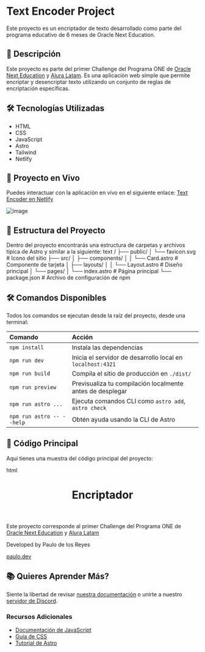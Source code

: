 # Text Encoder Project

Este proyecto es un encriptador de texto desarrollado como parte del programa educativo de 6 meses de Oracle Next Education.

## 🔧 Descripción

Este proyecto es parte del primer Challenge del Programa ONE de [Oracle Next Education](https://www.oracle.com/co/education/oracle-next-education/) y [Alura Latam](https://www.aluracursos.com/). Es una aplicación web simple que permite encriptar y desencriptar texto utilizando un conjunto de reglas de encriptación específicas.

## 🛠️ Tecnologías Utilizadas

- HTML
- CSS
- JavaScript
- Astro
- Tailwind
- Netlify

## 🚀 Proyecto en Vivo

Puedes interactuar con la aplicación en vivo en el siguiente enlace: [Text Encoder en Netlify](https://textencoder.netlify.app)

![image](https://github.com/user-attachments/assets/fc5a5d5b-2fc9-4aee-bb21-2b518b0dc875)


## 📂 Estructura del Proyecto

Dentro del proyecto encontrarás una estructura de carpetas y archivos típica de Astro y similar a la siguiente:
text
/
├── public/
│   └── favicon.svg  # Icono del sitio
├── src/
│   ├── components/
│   │   └── Card.astro  # Componente de tarjeta
│   ├── layouts/
│   │   └── Layout.astro  # Diseño principal
│   └── pages/
│       └── index.astro  # Página principal
└── package.json  # Archivo de configuración de npm

## 🛠️ Comandos Disponibles

Todos los comandos se ejecutan desde la raíz del proyecto, desde una terminal:

| Comando                   | Acción                                           |
| :------------------------ | :----------------------------------------------- |
| `npm install`             | Instala las dependencias                         |
| `npm run dev`             | Inicia el servidor de desarrollo local en `localhost:4321` |
| `npm run build`           | Compila el sitio de producción en `./dist/`      |
| `npm run preview`         | Previsualiza tu compilación localmente antes de desplegar |
| `npm run astro ...`       | Ejecuta comandos CLI como `astro add`, `astro check` |
| `npm run astro -- --help` | Obtén ayuda usando la CLI de Astro               |

## 🧪 Código Principal

Aquí tienes una muestra del código principal del proyecto:

html

<!DOCTYPE html> <html lang="en"> <head> <meta charset="UTF-8" /> <meta name="viewport" content="width=device-width, initial-scale=1.0" /> <link href="output.css" rel="stylesheet" /> <title>Encriptador de texto</title> </head> <body> <header class="bg-black py-4 px-4 w-[100%]"> <h1 class="text-white text-3xl font-bold text-center font-mono"> Encriptador </h1> </header> <main> <section class="py-4 px-4 w-[100%] font-mono"> <p class="text-center"> Este proyecto corresponde al primer Challenge del Programa ONE de <a class="text-blue-600 font-semibold" href="https://www.oracle.com/co/education/oracle-next-education/" >Oracle Next Education</a > y <a class="text-blue-600 font-semibold" href="https://www.aluracursos.com/" >Alura Latam</a > </p> </section>
</main>
<footer class="bg-black flex flex-col justify-center items-center py-2">
  <p class="text-white">Developed by Paulo de los Reyes</p>
  <a
    class="text-white font-bold underline"
    href="https://paulowebdev.netlify.app/"
    >paulo.dev</a
  >
</footer>
</body> <script> // Ejemplo de código JavaScript para encriptar texto function encriptar(texto) { const reglas = { 'a': '1', 'e': '2', 'i': '3', 'o': '4', 'u': '5' }; return texto.replace(/[aeiou]/g, letra => reglas[letra]); } console.log(encriptar("hola")); // h4l1 </script> </html>

## 📚 Quieres Aprender Más?

Siente la libertad de revisar [nuestra documentación](https://docs.astro.build) o unirte a nuestro [servidor de Discord](https://astro.build/chat).

### Recursos Adicionales
- [Documentación de JavaScript](https://developer.mozilla.org/es/docs/Web/JavaScript)
- [Guía de CSS](https://developer.mozilla.org/es/docs/Web/CSS)
- [Tutorial de Astro](https://docs.astro.build/es/getting-started/)
